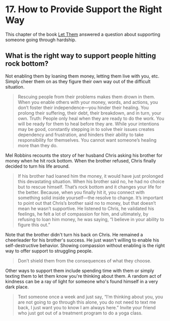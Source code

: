 # 17. How to Provide Support the Right Way

This chapter of the book [Let Them](../../../2025/10/14/let-them.md) answered a question about supporting someone going through hardship.

## What is the right way to support people hitting rock bottom?

Not enabling them by loaning them money, letting them live with you, etc. Simply cheer them on as they figure their own way out of the difficult situation.

> Rescuing people from their problems makes them drown in them. When you enable others with your money, words, and actions, you don’t foster their independence—you hinder their healing. You prolong their suffering, their debt, their breakdown, and in turn, your own. Truth: People only heal when they are ready to do the work. You will be ready for them to heal before they are. While your intentions may be good, constantly stepping in to solve their issues creates dependency and frustration, and hinders their ability to take responsibility for themselves. You cannot want someone’s healing more than they do.

Mel Robbins recounts the story of her husband Chris asking his brother for money when he hit rock bottom. When the brother refused, Chris finally decided to turn his life around.

> If his brother had loaned him the money, it would have just prolonged this devastating situation. When his brother said no, he had no choice but to rescue himself. That’s rock bottom and it changes your life for the better. Because, when you finally hit it, you connect with something solid inside yourself—the resolve to change. It’s important to point out that Chris’s brother said no to money, but that doesn’t mean he wasn’t supportive. He listened to Chris, he validated his feelings, he felt a lot of compassion for him, and ultimately, by refusing to loan him money, he was saying, “I believe in your ability to figure this out.”

Note that the brother didn't turn his back on Chris. He remained a cheerleader for his brother's success. He just wasn't willing to enable his self-destructive behavior. Showing compassion without enabling is the right way to offer support to struggling people.

> Don’t shield them from the consequences of what they choose.

Other ways to support them include spending time with them or simply texting them to let them know you're thinking about them. A random act of kindness can be a ray of light for someone who's found himself in a very dark place.

> Text someone once a week and just say, “I’m thinking about you, you are not going to go through this alone, you do not need to text me back, I just want you to know I am always here.” Invite your friend who just got out of a treatment program to do a yoga class.
